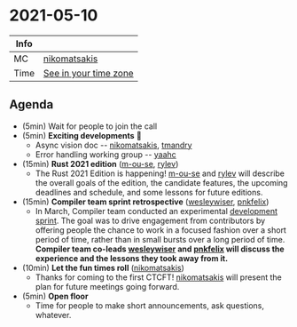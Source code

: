 # 2021-05-10 

| Info | |
| --- | --- |
| MC | [nikomatsakis] |
| Time | [See in your time zone](https://everytimezone.com/s/c48486f6) |
 
 ## Agenda

* (5min) Wait for people to join the call
* (5min) **Exciting developments** 🎉
    * Async vision doc -- [nikomatsakis], [tmandry]
    * Error handling working group -- [yaahc]
* (15min) **Rust 2021 edition** ([m-ou-se], [rylev])
    * The Rust 2021 Edition is happening! [m-ou-se] and [rylev] will describe the overall goals of the edition, the candidate features, the upcoming deadlines and schedule, and some lessons for future editions.
* (15min) **Compiler team sprint retrospective** ([wesleywiser], [pnkfelix])
    * In March, Compiler team conducted an experimental [development sprint](https://blog.rust-lang.org/inside-rust/2021/02/15/shrinkmem-rustc-sprint.html). The goal was to drive engagement from contributors by offering people the chance to work in a focused fashion over a short period of time, rather than in small bursts over a long period of time. **Compiler team co-leads [wesleywiser] and [pnkfelix] will discuss the experience and the lessons they took away from it.**
* (10min) **Let the fun times roll** ([nikomatsakis])
    * Thanks for coming to the first CTCFT! [nikomatsakis] will present the plan for future meetings going forward.
* (5min) **Open floor**
    * Time for people to make short announcements, ask questions, whatever.

[CTCFT Calendar]: https://calendar.google.com/calendar/embed?src=7n0vvoqfe0kbnk6i04uiu52t30%40group.calendar.google.com&ctz=America%2FNew_York
[nikomatsakis]: https://github.com/nikomatsakis/
[rylev]: https://github.com/rylev/
[m-ou-se]: https://github.com/m-ou-se/
[pnkfelix]: https://github.com/pnkfelix/
[wesleywiser]: https://github.com/wesleywiser/
[yaahc]: https://github.com/yaahc/
[tmandry]: https://github.com/tmandry/
